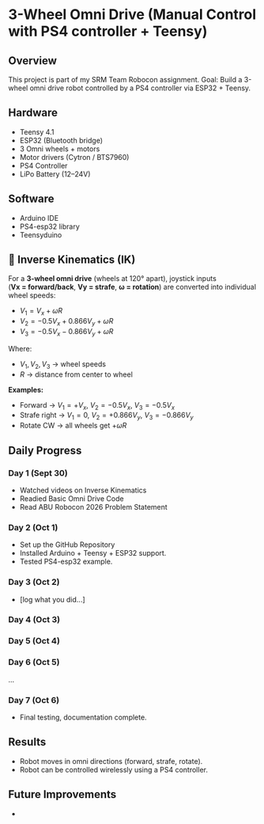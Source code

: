 # 3-Wheel Omni Drive (Manual Control with PS4 controller + Teensy)

## Overview
This project is part of my SRM Team Robocon assignment.
Goal: Build a 3-wheel omni drive robot controlled by a PS4 controller via ESP32 + Teensy.

## Hardware
- Teensy 4.1
- ESP32 (Bluetooth bridge)
- 3 Omni wheels + motors
- Motor drivers (Cytron / BTS7960)
- PS4 Controller
- LiPo Battery (12–24V)

## Software
- Arduino IDE
- PS4-esp32 library
- Teensyduino

## 📐 Inverse Kinematics (IK)

For a **3-wheel omni drive** (wheels at 120° apart), joystick inputs  
(**Vx = forward/back**, **Vy = strafe**, **ω = rotation**) are converted into individual wheel speeds:

- $V_1 = V_x + \omega R$  
- $V_2 = -0.5V_x + 0.866V_y + \omega R$  
- $V_3 = -0.5V_x - 0.866V_y + \omega R$  

Where:  
- $V_1, V_2, V_3$ → wheel speeds  
- $R$ → distance from center to wheel  

**Examples:**  
- Forward → $V_1=+V_x$, $V_2=-0.5V_x$, $V_3=-0.5V_x$  
- Strafe right → $V_1=0$, $V_2=+0.866V_y$, $V_3=-0.866V_y$  
- Rotate CW → all wheels get $+\omega R$




## Daily Progress

### Day 1 (Sept 30)
- Watched videos on Inverse Kinematics
- Readied Basic Omni Drive Code
- Read ABU Robocon 2026 Problem Statement

### Day 2 (Oct 1)
- Set up the GitHub Repository
- Installed Arduino + Teensy + ESP32 support.
- Tested PS4-esp32 example.

### Day 3 (Oct 2)
- [log what you did...]

### Day 4 (Oct 3)


### Day 5 (Oct 4)


### Day 6 (Oct 5)
...

### Day 7 (Oct 6)
- Final testing, documentation complete.

## Results
- Robot moves in omni directions (forward, strafe, rotate).
- Robot can be controlled wirelessly using a PS4 controller.

## Future Improvements
- 
